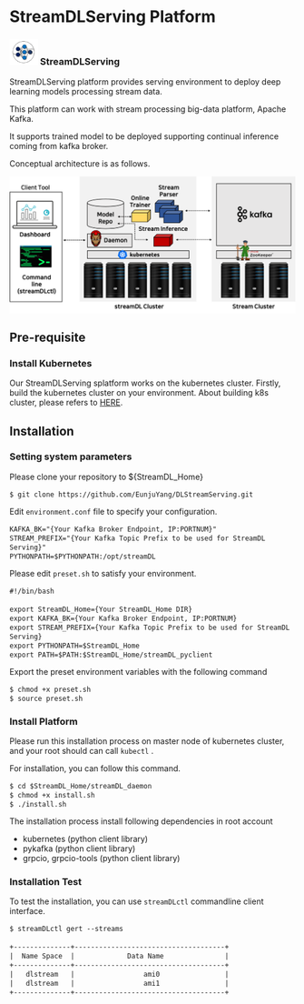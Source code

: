 # StreamDLServing Platform


### <img src="https://github.com/EunjuYang/DLStreamServing/blob/master/img/dlstreamServing_icon.png" alt="drawing" width="50"/>   StreamDLServing 



StreamDLServing platform provides serving environment to deploy deep learning models processing stream data.

This platform can work with stream processing big-data platform, Apache Kafka.

It supports trained model to be deployed supporting continual inference coming from kafka broker.

Conceptual architecture is as follows.



<img align="center" src="https://github.com/EunjuYang/DLStreamServing/blob/master/img/dlstream_platform_overview.png"> 



## Pre-requisite

### Install Kubernetes

Our StreamDLServing splatform works on the kubernetes cluster. Firstly, build the kubernetes cluster on your environment. About building k8s cluster, please refers to [HERE](https://github.com/KAIST-NCL/Accelerator-K8S/wiki/How-to-make-a-k8s-cluster).



## Installation



### Setting system parameters

Please clone your repository to ${StreamDL_Home}

```
$ git clone https://github.com/EunjuYang/DLStreamServing.git
```

Edit `environment.conf` file to specify your configuration.

```
KAFKA_BK="{Your Kafka Broker Endpoint, IP:PORTNUM}"
STREAM_PREFIX="{Your Kafka Topic Prefix to be used for StreamDL Serving}"
PYTHONPATH=$PYTHONPATH:/opt/streamDL
```

Please edit `preset.sh` to satisfy your environment.

```
#!/bin/bash

export StreamDL_Home={Your StreamDL_Home DIR}
export KAFKA_BK={Your Kafka Broker Endpoint, IP:PORTNUM}
export STREAM_PREFIX={Your Kafka Topic Prefix to be used for StreamDL Serving}
export PYTHONPATH=$StreamDL_Home
export PATH=$PATH:$StreamDL_Home/streamDL_pyclient

```

Export the preset environment variables with the following command

```
$ chmod +x preset.sh
$ source preset.sh
```



### Install Platform

Please run this installation process on master node of kubernetes cluster, and your root should can call `kubectl` .

For installation, you can follow this command.

```
$ cd $StreamDL_Home/streamDL_daemon
$ chmod +x install.sh
$ ./install.sh
```



The installation process install following dependencies in root account

- kubernetes (python client library)
- pykafka (python client library)
- grpcio, grpcio-tools (python client library)



### Installation Test

To test the installation, you can use `streamDLctl` commandline client interface.

```
$ streamDLctl gert --streams

+--------------+-------------------------------------+
|  Name Space  |             Data Name               |
+--------------+-------------------------------------+
|   dlstream   |                 ami0                |
|   dlstream   |                 ami1                |
+--------------+-------------------------------------+
```

